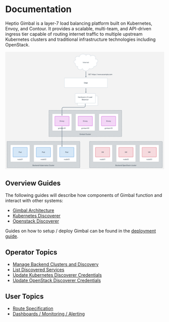 # Documentation

Heptio Gimbal is a layer-7 load balancing platform built on Kubernetes, Envoy, and Contour.  It provides a scalable, multi-team, and API-driven ingress tier capable of routing internet traffic to multiple upstream Kubernetes clusters and traditional infrastructure technologies including OpenStack.

![Data Flow](images/data-flow.png)

## Overview Guides

The following guides will describe how components of Gimbal function and interact with other systems:

- [Gimbal Architecture](gimbal-architecture.md)
- [Kubernetes Discoverer](kubernetes-discoverer.md)
- [Openstack Discoverer](openstack-discoverer.md)

Guides on how to setup / deploy Gimbal can be found in the [deployment guide](../deployment/README.md). 

## Operator Topics

- [Manage Backend Clusters and Discovery](manage-backends.md)
- [List Discovered Services](list-discovered-services.md)
- [Update Kubernetes Discoverer Credentials](kubernetes-discoverer.md#updating-credentials)
- [Update OpenStack Discoverer Credentials](openstack-discoverer.md#updating-credentials)

## User Topics

- [Route Specification](route.md)
- [Dashboards / Monitoring / Alerting](monitoring.md)
